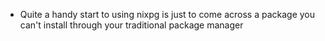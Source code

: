 - Quite a handy start to using nixpg is just to come across a package you can't install through your traditional package manager